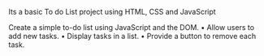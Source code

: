 Its a basic To do List project using HTML, CSS and JavaScript


Create a simple to-do list using JavaScript and the DOM. 
• Allow users to add new tasks. 
• Display tasks in a list. 
• Provide a button to remove each task.
